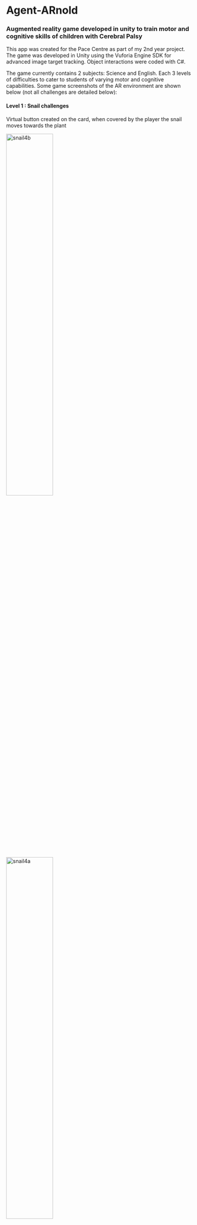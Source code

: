 # Agent-ARnold
### Augmented reality game developed in unity to train motor and cognitive skills of children with Cerebral Palsy

This app was created for the Pace Centre as part of my 2nd year project. The game was developed in Unity using the Vuforia Engine SDK for advanced image target tracking. Object interactions were coded with C#.

The game currently contains 2 subjects: Science and English. Each 3 levels of difficulties to cater to students of varying motor and cognitive capabilities. Some game screenshots of the AR environment are shown below (not all challenges are detailed below):

#### Level 1 : Snail challenges
Virtual button created on the card, when covered by the player the snail moves towards the plant

<img width=50% alt="snail4b" src="https://github.com/magichampz/Agent-ARnold/assets/91732309/70d54e9d-ea26-4661-9146-3849ab45427c"> <img width=50% alt="snail4a" src="https://github.com/magichampz/Agent-ARnold/assets/91732309/e6ddff88-caf7-4707-8f92-13fae0992722">

### Level 2: Flask challenges
Left: Upon scanning the danger card, the conical flask and explosion effects show on the screen
Right: Player uses their finger to interact with each AR object on screen and will see an animation play <br>

<img width="329" alt="flask 3" src="https://github.com/magichampz/Agent-ARnold/assets/91732309/9958683b-bece-4f65-80e0-cdaba64be021">
<img width="330" alt="flask 2" src="https://github.com/magichampz/Agent-ARnold/assets/91732309/cdd09a6c-fad2-4bba-836f-bcb569c1fe27">




<br>
The version control for this project was managed using plasticSCM, which is optimised for mixed reality development in unity. The software development for the project was done in collaboration with Michael Ma and Ziyao Dong.
